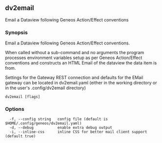 ## dv2email

Email a Dataview following Geneos Action/Effect conventions

### Synopsis


Email a Dataview following Geneos Action/Effect conventions.

When called without a sub-command and no arguments the program
processes environment variables setup as per Geneos Action/Effect
conventions and constructs an HTML Email of the dataview the data
item is from.

Settings for the Gateway REST connection and defaults for the EMail
gateway can be located in dv2email.yaml (either in the working
directory or in the user's .config/dv2email directory)
	

```
dv2email [flags]
```

### Options

```
  -f, --config string   config file (default is $HOME/.config/geneos/dv2email.yaml)
  -d, --debug           enable extra debug output
  -i, --inline-css      inline CSS for better mail client support (default true)
```

